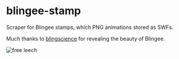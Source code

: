blingee-stamp
=============

Scraper for Blingee stamps, which PNG animations stored as SWFs.

Much thanks to [blingscience](http://blingeescience.tumblr.com/) for revealing the beauty of Blingee.

![free leech](https://s3.amazonaws.com/luckyplop/f4333710e6bcd4f510862409afb8763b8a57a5eb.gif)

